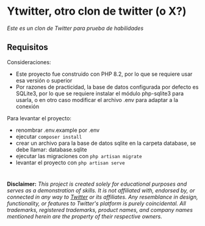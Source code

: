 
# Ytwitter, otro clon de twitter (o X?)

*Este es un clon de Twitter para prueba de habilidades*

## Requisitos

Consideraciones:

- Este proyecto fue construido con PHP 8.2, por lo que se requiere usar esa versión o superior
- Por razones de practicidad, la base de datos configurada por defecto es SQLite3, por lo que se requiere instalar el módulo php-sqlite3 para usarla, o en otro caso modificar el archivo .env para adaptar a la conexión

Para levantar el proyecto:
- renombrar .env.example por .env
- ejecutar `composer install`
- crear un archivo para la base de datos sqlite en la carpeta database, se debe llamar: database.sqlite
- ejecutar las migraciones con `php artisan migrate`
- levantar el proyecto con `php artisan serve`

#
**Disclaimer:** *This project is created solely for educational purposes and serves as a demonstration of skills. It is not affiliated with, endorsed by, or connected in any way to [Twitter](https://twitter.com) or its affiliates. Any resemblance in design, functionality, or features to Twitter's platform is purely coincidental. All trademarks, registered trademarks, product names, and company names mentioned herein are the property of their respective owners.*